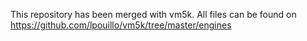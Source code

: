 This repository has been merged with vm5k. All files can be found on
https://github.com/lpouillo/vm5k/tree/master/engines
